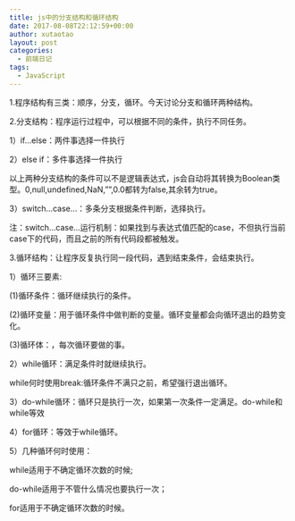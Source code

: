 ```yaml
---
title: js中的分支结构和循环结构
date: 2017-08-08T22:12:59+00:00
author: xutaotao
layout: post
categories:
  - 前端日记
tags:
  - JavaScript
---
```

1.程序结构有三类：顺序，分支，循环。今天讨论分支和循环两种结构。

2.分支结构：程序运行过程中，可以根据不同的条件，执行不同任务。

1）if&#8230;else：两件事选择一件执行

2）else if：多件事选择一件执行

以上两种分支结构的条件可以不是逻辑表达式，js会自动将其转换为Boolean类型。0,null,undefined,NaN,&#8221;&#8221;,0.0都转为false,其余转为true。

3）switch&#8230;case&#8230;：多条分支根据条件判断，选择执行。

注：switch&#8230;case&#8230;运行机制：如果找到与表达式值匹配的case，不但执行当前case下的代码，而且之前的所有代码段都被触发。

3.循环结构：让程序反复执行同一段代码，遇到结束条件，会结束执行。

1）循环三要素:

(1)循环条件：循环继续执行的条件。

(2)循环变量：用于循环条件中做判断的变量。循环变量都会向循环退出的趋势变化。

(3)循环体：，每次循环要做的事。

2）while循环：满足条件时就继续执行。

while何时使用break:循环条件不满只之前，希望强行退出循环。

3）do-while循环：循环只是执行一次，如果第一次条件一定满足。do-while和while等效

4）for循环：等效于while循环。

5）几种循环何时使用：

while适用于不确定循环次数的时候;

do-while适用于不管什么情况也要执行一次；

for适用于不确定循环次数的时候。

&nbsp;